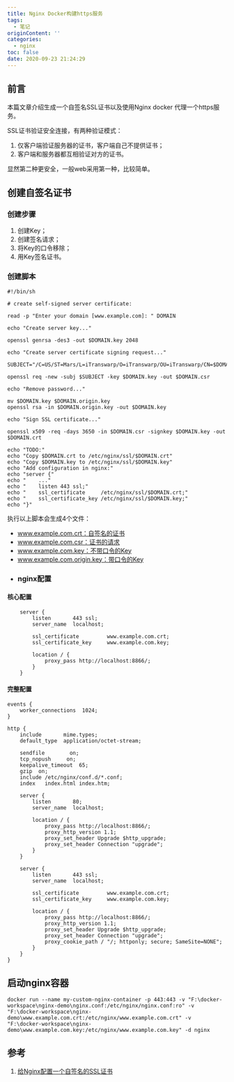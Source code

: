 ```yaml
---
title: Nginx Docker构建https服务
tags:
  - 笔记
originContent: ''
categories:
  - nginx
toc: false
date: 2020-09-23 21:24:29
---
```


## 前言
本篇文章介绍生成一个自签名SSL证书以及使用Nginx docker 代理一个https服务。

SSL证书验证安全连接，有两种验证模式：

1. 仅客户端验证服务器的证书，客户端自己不提供证书；
2. 客户端和服务器都互相验证对方的证书。

显然第二种更安全，一般web采用第一种，比较简单。

## 创建自签名证书
### 创建步骤
1. 创建Key；
2. 创建签名请求；
3. 将Key的口令移除；
4. 用Key签名证书。

### 创建脚本
```
#!/bin/sh

# create self-signed server certificate:

read -p "Enter your domain [www.example.com]: " DOMAIN

echo "Create server key..."

openssl genrsa -des3 -out $DOMAIN.key 2048

echo "Create server certificate signing request..."

SUBJECT="/C=US/ST=Mars/L=iTranswarp/O=iTranswarp/OU=iTranswarp/CN=$DOMAIN"

openssl req -new -subj $SUBJECT -key $DOMAIN.key -out $DOMAIN.csr

echo "Remove password..."

mv $DOMAIN.key $DOMAIN.origin.key
openssl rsa -in $DOMAIN.origin.key -out $DOMAIN.key

echo "Sign SSL certificate..."

openssl x509 -req -days 3650 -in $DOMAIN.csr -signkey $DOMAIN.key -out $DOMAIN.crt

echo "TODO:"
echo "Copy $DOMAIN.crt to /etc/nginx/ssl/$DOMAIN.crt"
echo "Copy $DOMAIN.key to /etc/nginx/ssl/$DOMAIN.key"
echo "Add configuration in nginx:"
echo "server {"
echo "    ..."
echo "    listen 443 ssl;"
echo "    ssl_certificate     /etc/nginx/ssl/$DOMAIN.crt;"
echo "    ssl_certificate_key /etc/nginx/ssl/$DOMAIN.key;"
echo "}"
```
执行以上脚本会生成4个文件：
- www.example.com.crt：自签名的证书
- www.example.com.csr：证书的请求
- www.example.com.key：不带口令的Key
- www.example.com.origin.key：带口令的Key
- ### nginx配置

#### 核心配置
```
    server {
        listen       443 ssl;
        server_name  localhost;

        ssl_certificate      	www.example.com.crt;
        ssl_certificate_key  	www.example.com.key;

        location / {
			proxy_pass http://localhost:8866/;
        }
    }
```
#### 完整配置
```
events {
    worker_connections  1024;
}

http {
    include       mime.types;
    default_type  application/octet-stream;

    sendfile        on;
    tcp_nopush     on;
    keepalive_timeout  65;
    gzip  on;
	include /etc/nginx/conf.d/*.conf;
    index   index.html index.htm;

    server {
        listen       80;
        server_name  localhost;

        location / {
			proxy_pass http://localhost:8866/;
			proxy_http_version 1.1;
            proxy_set_header Upgrade $http_upgrade;
            proxy_set_header Connection "upgrade";
		}
    }

    server {
        listen       443 ssl;
        server_name  localhost;

        ssl_certificate      	www.example.com.crt;
        ssl_certificate_key  	www.example.com.key;

        location / {
			proxy_pass http://localhost:8866/;
			proxy_http_version 1.1;
            proxy_set_header Upgrade $http_upgrade;
            proxy_set_header Connection "upgrade";
			proxy_cookie_path / "/; httponly; secure; SameSite=NONE";
        }
    }
}
```

## 启动nginx容器
```
docker run --name my-custom-nginx-container -p 443:443 -v "F:\docker-workspace\nginx-demo\nginx.conf:/etc/nginx/nginx.conf:ro" -v "F:\docker-workspace\nginx-demo\www.example.com.crt:/etc/nginx/www.example.com.crt" -v "F:\docker-workspace\nginx-demo\www.example.com.key:/etc/nginx/www.example.com.key" -d nginx
```

## 参考
1. [给Nginx配置一个自签名的SSL证书](https://www.liaoxuefeng.com/article/990311924891552)